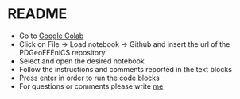 # README  

- Go to [Google Colab](https://colab.research.google.com)
- Click on File -> Load notebook -> Github and insert the url of the PDGeoFFEniCS repository
- Select and open the desired notebook
- Follow the instructions and comments reported in the text blocks
- Press enter in order to run the code blocks
- For questions or comments please write [me](mailto:michele.botti@polimi.it) 
